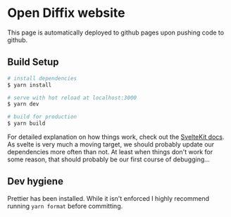 # Open Diffix website

This page is automatically deployed to github pages
upon pushing code to github.

## Build Setup

```bash
# install dependencies
$ yarn install

# serve with hot reload at localhost:3000
$ yarn dev

# build for production
$ yarn build
```

For detailed explanation on how things work, check out the [SvelteKit docs](https://kit.svelte.dev/docs).
As svelte is very much a moving target, we should probably update our dependencies more often than not.
At least when things don't work for some reason, that should probably be our first course of debugging...

## Dev hygiene

Prettier has been installed.
While it isn't enforced I highly recommend running `yarn format` before committing.
